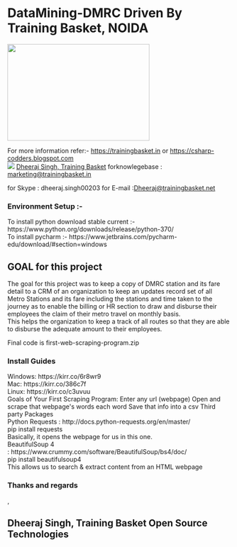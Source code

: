 # DataMining-DMRC Driven By Training Basket, NOIDA 
<img border="0" data-original-height="491" data-original-width="720" height="218" src="https://4.bp.blogspot.com/-TeyxskeA30A/WqubxOF3oQI/AAAAAAAAAbw/v7bgzdSVOfkrUBLHE4t3aBk6fFp2I819wCLcBGAs/s320/2017_08_08_13_01_22.png" width="320">



For more information refer:- 
https://trainingbasket.in or 
https://csharp-codders.blogspot.com 
<br>
<img src="https://png.icons8.com/metro/50/000000/linkedin.png"> <a href="https://www.linkedin.com/in/dheeraj-singh-4328241b/">Dheeraj Singh, Training Basket</a>
forknowlegebase : marketing@trainingbasket.in

for Skype : dheeraj.singh00203
for E-mail :Dheeraj@trainingbasket.net

<h3>Environment Setup :- </h3>
To install python download stable current :- https://www.python.org/downloads/release/python-370/ <br>
To install pycharm :- https://www.jetbrains.com/pycharm-edu/download/#section=windows

<h2>
GOAL for this project
    </h2>

The goal for this project was to keep a copy of DMRC station and its fare detail to a CRM of an organization to keep an updates record set of all Metro Stations and its fare including the stations and time taken to the journey as to enable the billing or HR section to draw and disburse their employees the claim of their metro travel on monthly basis.<br>
This helps the organization to keep a track of all routes so that they are able to disburse the adequate amount to their employees. 


Final code is first-web-scraping-program.zip
<br>

<h3>Install Guides</h3>
Windows: https://kirr.co/6r8wr9<br>
Mac: https://kirr.co/386c7f<br>
Linux: https://kirr.co/c3uvuu<br>
Goals of Your First Scraping Program:
Enter any url (webpage)
Open and scrape that webpage's words each word
Save that info into a csv
Third party Packages<br>
Python Requests : http://docs.python-requests.org/en/master/<br>
pip install requests<br>
Basically, it opens the webpage for us in this one.<br>
BeautifulSoup 4 : https://www.crummy.com/software/BeautifulSoup/bs4/doc/<br>
pip install beautifulsoup4<br>
This allows us to search & extract content from an HTML webpage


<h3>Thanks and regards </h3>,<h2> Dheeraj Singh, Training Basket Open Source Technologies</h2>

